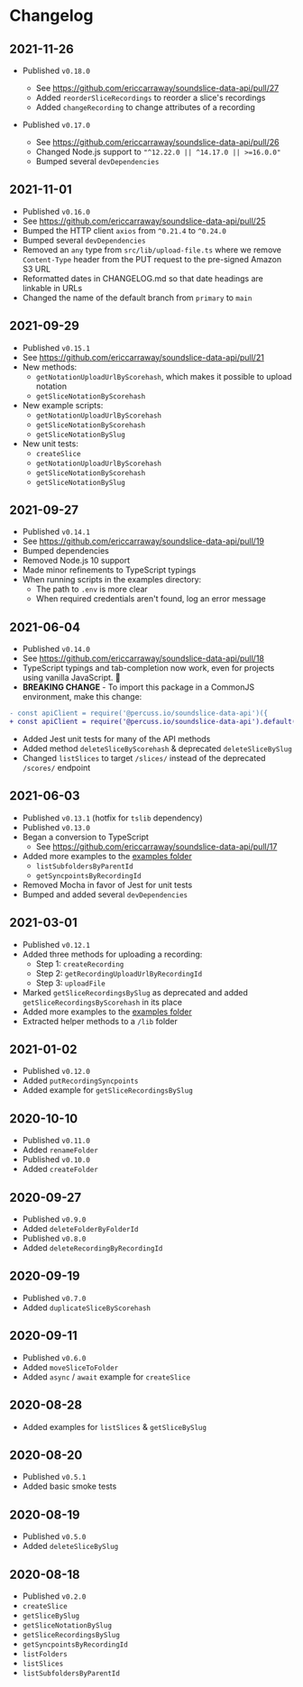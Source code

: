 # Changelog

## 2021-11-26

- Published `v0.18.0`
  - See https://github.com/ericcarraway/soundslice-data-api/pull/27
  - Added `reorderSliceRecordings` to reorder a slice's recordings
  - Added `changeRecording` to change attributes of a recording

- Published `v0.17.0`
  - See https://github.com/ericcarraway/soundslice-data-api/pull/26
  - Changed Node.js support to `"^12.22.0 || ^14.17.0 || >=16.0.0"`
  - Bumped several `devDependencies`

## 2021-11-01

- Published `v0.16.0`
- See https://github.com/ericcarraway/soundslice-data-api/pull/25
- Bumped the HTTP client `axios` from `^0.21.4` to `^0.24.0`
- Bumped several `devDependencies`
- Removed an `any` type from `src/lib/upload-file.ts` where we remove `Content-Type` header from the PUT request to the pre-signed Amazon S3 URL
- Reformatted dates in CHANGELOG.md so that date headings are linkable in URLs
- Changed the name of the default branch from `primary` to `main`

## 2021-09-29

- Published `v0.15.1`
- See https://github.com/ericcarraway/soundslice-data-api/pull/21
- New methods:
  - `getNotationUploadUrlByScorehash`, which makes it possible to upload notation
  - `getSliceNotationByScorehash`
- New example scripts:
  - `getNotationUploadUrlByScorehash`
  - `getSliceNotationByScorehash`
  - `getSliceNotationBySlug`
- New unit tests:
  - `createSlice`
  - `getNotationUploadUrlByScorehash`
  - `getSliceNotationByScorehash`
  - `getSliceNotationBySlug`

## 2021-09-27

- Published `v0.14.1`
- See https://github.com/ericcarraway/soundslice-data-api/pull/19
- Bumped dependencies
- Removed Node.js 10 support
- Made minor refinements to TypeScript typings
- When running scripts in the examples directory:
  - The path to `.env` is more clear
  - When required credentials aren't found, log an error message

## 2021-06-04

- Published `v0.14.0`
- See https://github.com/ericcarraway/soundslice-data-api/pull/18
- TypeScript typings and tab-completion now work, even for projects using vanilla JavaScript. 🎉
- **BREAKING CHANGE** - To import this package in a CommonJS environment, make this change:

```diff
- const apiClient = require('@percuss.io/soundslice-data-api')({
+ const apiClient = require('@percuss.io/soundslice-data-api').default({
```

- Added Jest unit tests for many of the API methods
- Added method `deleteSliceByScorehash` & deprecated `deleteSliceBySlug`
- Changed `listSlices` to target `/slices/` instead of the deprecated `/scores/` endpoint

## 2021-06-03

- Published `v0.13.1` (hotfix for `tslib` dependency)
- Published `v0.13.0`
- Began a conversion to TypeScript
  - See https://github.com/ericcarraway/soundslice-data-api/pull/17
- Added more examples to the [examples folder](https://github.com/ericcarraway/soundslice-data-api/tree/primary/examples)
  - `listSubfoldersByParentId`
  - `getSyncpointsByRecordingId`
- Removed Mocha in favor of Jest for unit tests
- Bumped and added several `devDependencies`

## 2021-03-01

- Published `v0.12.1`
- Added three methods for uploading a recording:
  - Step 1: `createRecording`
  - Step 2: `getRecordingUploadUrlByRecordingId`
  - Step 3: `uploadFile`
- Marked `getSliceRecordingsBySlug` as deprecated and added `getSliceRecordingsByScorehash` in its place
- Added more examples to the [examples folder](https://github.com/ericcarraway/soundslice-data-api/tree/primary/examples)
- Extracted helper methods to a `/lib` folder

## 2021-01-02

- Published `v0.12.0`
- Added `putRecordingSyncpoints`
- Added example for `getSliceRecordingsBySlug`

## 2020-10-10

- Published `v0.11.0`
- Added `renameFolder`
- Published `v0.10.0`
- Added `createFolder`

## 2020-09-27

- Published `v0.9.0`
- Added `deleteFolderByFolderId`
- Published `v0.8.0`
- Added `deleteRecordingByRecordingId`

## 2020-09-19

- Published `v0.7.0`
- Added `duplicateSliceByScorehash`

## 2020-09-11

- Published `v0.6.0`
- Added `moveSliceToFolder`
- Added `async` / `await` example for `createSlice`

## 2020-08-28

- Added examples for `listSlices` & `getSliceBySlug`

## 2020-08-20

- Published `v0.5.1`
- Added basic smoke tests

## 2020-08-19

- Published `v0.5.0`
- Added `deleteSliceBySlug`

## 2020-08-18

- Published `v0.2.0`
- `createSlice`
- `getSliceBySlug`
- `getSliceNotationBySlug`
- `getSliceRecordingsBySlug`
- `getSyncpointsByRecordingId`
- `listFolders`
- `listSlices`
- `listSubfoldersByParentId`
